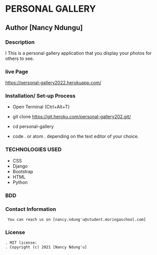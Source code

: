 # PERSONAL GALLERY
## Author [Nancy Ndungu]

### Description
I
This is  a personal gallery application that you display your photos for others to see.


### live Page
https://personal-gallery2022.herokuapp.com/

### Installation/ Set-up Process
* Open Terminal {Ctrl+Alt+T}

* git clone https://git.heroku.com/personal-gallery202.git/

* cd personal-gallery

* code . or atom . depending on the text editor of your choice.

### TECHNOLOGIES USED
  * CSS
  * Django
  * Bootstrap
  * HTML
  * Python

### BDD
  
### Contact Information
     You can reach us on [nancy.ndung'u@student.moringaschool.com] 

### License
    . MIT license:
    . Copyright (c) 2021 [Nancy Ndung'u]